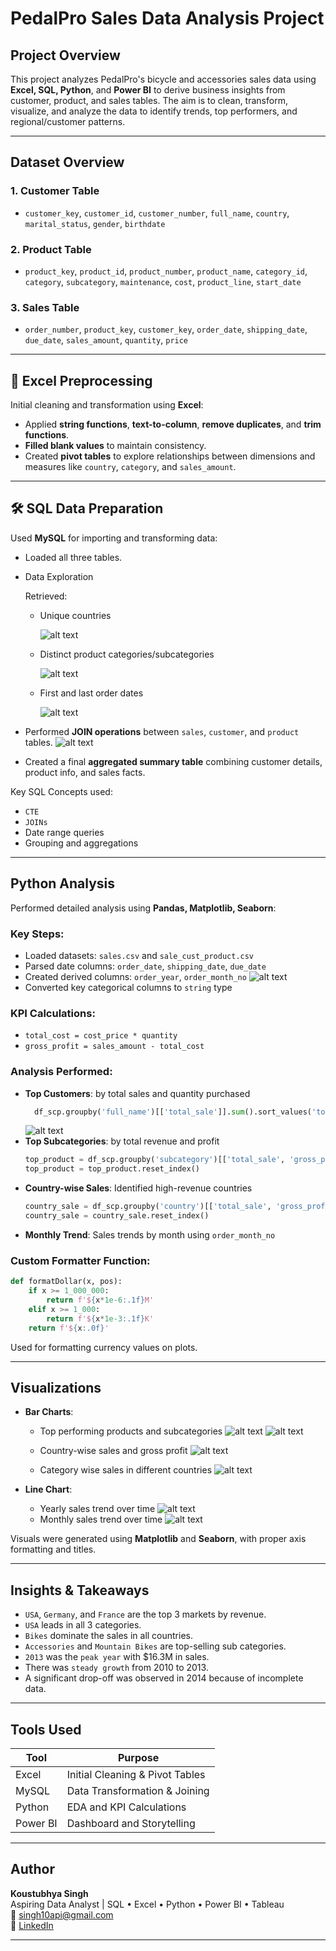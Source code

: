 # PedalPro Sales Data Analysis Project

## Project Overview

This project analyzes PedalPro's bicycle and accessories sales data using **Excel, SQL, Python**, and **Power BI** to derive business insights from customer, product, and sales tables. The aim is to clean, transform, visualize, and analyze the data to identify trends, top performers, and regional/customer patterns.

---

## Dataset Overview

### 1. **Customer Table**

- `customer_key`, `customer_id`, `customer_number`, `full_name`, `country`, `marital_status`, `gender`, `birthdate`

### 2. **Product Table**

- `product_key`, `product_id`, `product_number`, `product_name`, `category_id`, `category`, `subcategory`, `maintenance`, `cost`, `product_line`, `start_date`

### 3. **Sales Table**

- `order_number`, `product_key`, `customer_key`, `order_date`, `shipping_date`, `due_date`, `sales_amount`, `quantity`, `price`

---

## 📌 Excel Preprocessing

Initial cleaning and transformation using **Excel**:

- Applied **string functions**, **text-to-column**, **remove duplicates**, and **trim functions**.
- **Filled blank values** to maintain consistency.
- Created **pivot tables** to explore relationships between dimensions and measures like `country`, `category`, and `sales_amount`.

---

## 🛠️ SQL Data Preparation

Used **MySQL** for importing and transforming data:

- Loaded all three tables.
- Data Exploration

  Retrieved:

  - Unique countries

    ![alt text](<images/Screenshot 2025-07-17 202340.png>)

  - Distinct product categories/subcategories

    ![alt text](<images/Screenshot 2025-07-17 202429.png>)

  - First and last order dates

    ![alt text](<images/Screenshot 2025-07-17 202503.png>)

- Performed **JOIN operations** between `sales`, `customer`, and `product` tables.
  ![alt text](<images/Screenshot 2025-07-17 202520.png>)
- Created a final **aggregated summary table** combining customer details, product info, and sales facts.

Key SQL Concepts used:

- `CTE`
- `JOINs`
- Date range queries
- Grouping and aggregations

---

## Python Analysis

Performed detailed analysis using **Pandas, Matplotlib, Seaborn**:

### Key Steps:

- Loaded datasets: `sales.csv` and `sale_cust_product.csv`
- Parsed date columns: `order_date`, `shipping_date`, `due_date`
- Created derived columns: `order_year`, `order_month_no`
  ![alt text](images/image1.png)
- Converted key categorical columns to `string` type

### KPI Calculations:

- `total_cost = cost_price * quantity`
- `gross_profit = sales_amount - total_cost`

### Analysis Performed:

- **Top Customers**: by total sales and quantity purchased
  ```python
    df_scp.groupby('full_name')[['total_sale']].sum().sort_values('total_sale', ascending=False).head()
  ```
  ![alt text](images/image2.png)
- **Top Subcategories**: by total revenue and profit
  ```python
  top_product = df_scp.groupby('subcategory')[['total_sale', 'gross_profit']].sum().sort_values('total_sale', ascending=False).head()
  top_product = top_product.reset_index()
  ```
- **Country-wise Sales**: Identified high-revenue countries
  ```python
  country_sale = df_scp.groupby('country')[['total_sale', 'gross_profit']].agg('sum').sort_values('total_sale', ascending=False)
  country_sale = country_sale.reset_index()
  ```
- **Monthly Trend**: Sales trends by month using `order_month_no`

### Custom Formatter Function:

```python
def formatDollar(x, pos):
    if x >= 1_000_000:
        return f'${x*1e-6:.1f}M'
    elif x >= 1_000:
        return f'${x*1e-3:.1f}K'
    return f'${x:.0f}'
```

Used for formatting currency values on plots.

---

## Visualizations

- **Bar Charts**:

  - Top performing products and subcategories
    ![alt text](images/image4.png)
    ![alt text](images/image3.png)

  - Country-wise sales and gross profit
    ![alt text](images/image5.png)

  - Category wise sales in different countries
    ![alt text](images/image6.png)

- **Line Chart**:

  - Yearly sales trend over time
    ![alt text](images/image7.png)
  - Monthly sales trend over time
    ![alt text](images/image8.png)

Visuals were generated using **Matplotlib** and **Seaborn**, with proper axis formatting and titles.

---

## Insights & Takeaways

- `USA`, `Germany`, and `France` are the top 3 markets by revenue.
- `USA` leads in all 3 categories.
- `Bikes` dominate the sales in all countries.
- `Accessories` and `Mountain Bikes` are top-selling sub categories.
- `2013` was the `peak year` with $16.3M in sales.
- There was `steady growth` from 2010 to 2013.
- A significant drop-off was observed in 2014 because of incomplete data.

---

## Tools Used

| Tool     | Purpose                         |
| -------- | ------------------------------- |
| Excel    | Initial Cleaning & Pivot Tables |
| MySQL    | Data Transformation & Joining   |
| Python   | EDA and KPI Calculations        |
| Power BI | Dashboard and Storytelling      |

---

## Author

**Koustubhya Singh**  
Aspiring Data Analyst | SQL • Excel • Python • Power BI • Tableau  
📧 singh10api@gmail.com  
🔗 [LinkedIn](https://www.linkedin.com/in/koustubhya-singh)

---
